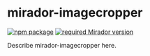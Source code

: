 # mirador-imagecropper

[![npm package][npm-badge]][npm]
[![required Mirador version][mirador-badge]][mirador]

Describe mirador-imagecropper here.

[npm-badge]: https://img.shields.io/npm/v/mirador-imagecropper.png?style=flat-square
[npm]: https://www.npmjs.org/package/mirador-imagecropper

[mirador-badge]: https://img.shields.io/badge/Mirador-%E2%89%A53.1.1-blueviolet
[mirador]: https://github.com/ProjectMirador/mirador/releases/tag/v3.1.1
